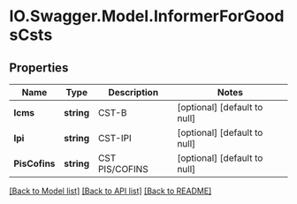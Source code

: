 # IO.Swagger.Model.InformerForGoodsCsts
## Properties

Name | Type | Description | Notes
------------ | ------------- | ------------- | -------------
**Icms** | **string** | CST-B | [optional] [default to null]
**Ipi** | **string** | CST-IPI | [optional] [default to null]
**PisCofins** | **string** | CST PIS/COFINS | [optional] [default to null]

[[Back to Model list]](../README.md#documentation-for-models) [[Back to API list]](../README.md#documentation-for-api-endpoints) [[Back to README]](../README.md)

